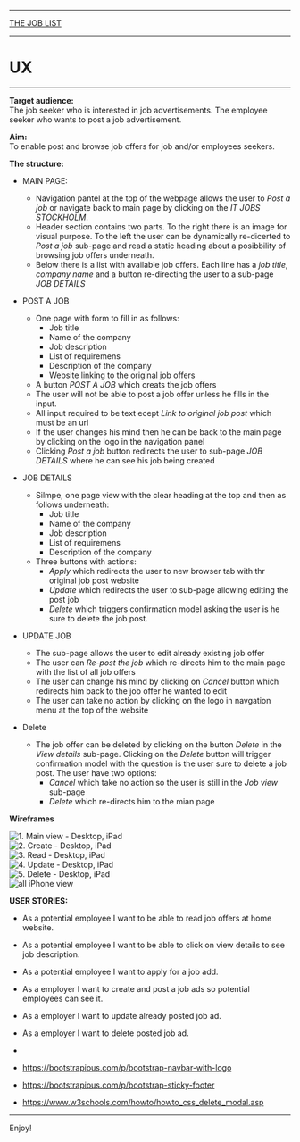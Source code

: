 

---

[THE JOB LIST](https://my-job-list.herokuapp.com/)

---

# UX

---

**Target audience:**<br>
The job seeker who is interested in job advertisements.
The employee seeker who wants to post a job advertisement.

**Aim:**<br>
To enable post and browse job offers for job and/or employees seekers.


**The structure:**<br>

- MAIN PAGE:
    - Navigation pantel at the top of the webpage allows the user to *Post a job* or navigate back to main page by clicking on the *IT JOBS STOCKHOLM*.<br>
    - Header section contains two parts. To the right there is an image for visual purpose. To the left the user can be dynamically re-dicerted to *Post a job* sub-page and read a static heading about a posibbility of browsing job offers underneath.<br>
    - Below there is a list with available job offers. Each line has a *job title*, *company name* and a button re-directing the user to a sub-page *JOB DETAILS* <br>

- POST A JOB
    - One page with form to fill in as follows:
        - Job title
        - Name of the company
        - Job description
        - List of requiremens
        - Description of the company
        - Website linking to the original job offers
    - A button *POST A JOB* which creats the job offers
    - The user will not be able to post a job offer unless he fills in the input.
    - All input required to be text ecept *Link to original job post* which must be an url
    - If the user changes his mind then he can be back to the main page by clicking on the logo in the navigation panel
    - Clicking *Post a job* button redirects the user to sub-page *JOB DETAILS* where he can see his job being created 


- JOB DETAILS
    - Silmpe, one page view with the clear heading at the top and then as follows underneath:
        - Job title
        - Name of the company
        - Job description
        - List of requiremens
        - Description of the company
    - Three buttons with actions:
        - *Apply* which redirects the user to new browser tab with thr original job post website
        - *Update* which redirects the user to sub-page allowing editing the post job
        - *Delete* which triggers confirmation model asking the user is he sure to delete the job post.

- UPDATE JOB
    - The sub-page allows the user to edit already existing job offer
    - The user can *Re-post the job* which re-directs him to the main page with the list of all job offers
    - The user can change his mind by clicking on *Cancel* button which redirects him back to the job offer he wanted to edit
    - The user can take no action by clicking on the logo in navgation menu at the top of the website
    
- Delete
    - The job offer can be deleted by clicking on the button *Delete* in the *View details* sub-page. Clicking on the *Delete* button will trigger confirmation model with the question is the user sure to delete a job post. The user have two options:
        - *Cancel* which take no action so the user is still in the *Job view* sub-page
        - *Delete* which re-directs him to the mian page
    

**Wireframes**

![1. Main view - Desktop, iPad](../wireframes/main-page.png)<br>
![2. Create - Desktop, iPad](../wireframes/create.png)<br>
![3. Read - Desktop, iPad](../wireframes/edit.png)<br>
![4. Update - Desktop, iPad](../wireframes/read.png)<br>
![5. Delete - Desktop, iPad](../wireframes/delete.png)<br>
![all iPhone view](../wireframes/iPhone-view.png)<br>

**USER STORIES:**

- As a potential employee I want to be able to read job offers at home website.
- As a potential employee I want to be able to click on view details to see job description.
- As a potential employee I want to apply for a job add.
- As a employer I want to create and post a job ads so potential employees can see it.
- As a employer I want to update already posted job ad.
- As a employer I want to delete posted job ad.

 - 
 - https://bootstrapious.com/p/bootstrap-navbar-with-logo
 - https://bootstrapious.com/p/bootstrap-sticky-footer
 - https://www.w3schools.com/howto/howto_css_delete_modal.asp


--------

Enjoy!
